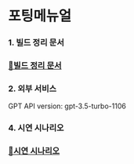 # 포팅메뉴얼

### 1. 빌드 정리 문서
### [🔗빌드 정리 문서](https://park-001.notion.site/737f4fe1c6d8486c8fce48973ce438b3?pvs=4)

### 2. 외부 서비스
GPT API
version: gpt-3.5-turbo-1106

### 4. 시연 시나리오
### [🔗시연 시나리오](https://park-001.notion.site/e1074460adc448bd9384c255f0049dfc?pvs=4)

